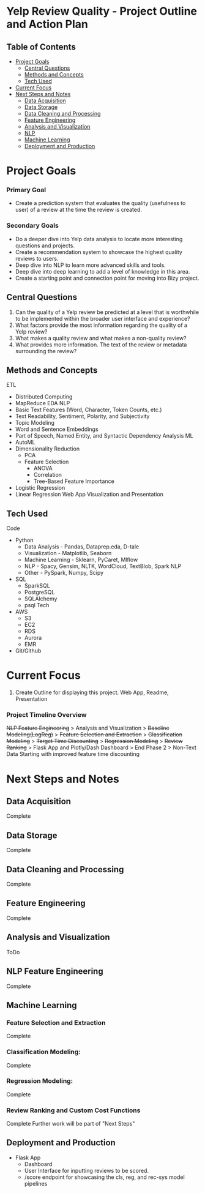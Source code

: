 # Yelp Review Quality - Project Outline and Action Plan

## Table of Contents
* [Project Goals](#Project-Goals)
    * [Central Questions](#Central-Questions)
    * [Methods and Concepts](#Methods-and-Concepts)
    * [Tech Used](#Tech-Used)
* [Current Focus](#Current-Focus)
* [Next Steps and Notes](#Next-Steps-and-Notes)
    * [Data Acquisition](#Data-Acquisition)
    * [Data Storage](#Data-Storage)
    * [Data Cleaning and Processing](#Data-Cleaning-and-Processing)
    * [Feature Engineering](#Feature-Engineering)
    * [Analysis and Visualization](#Analysis-and-Visualization)
    * [NLP](#NLP)
    * [Machine Learning](#Machine-Learning)
    * [Deployment and Production](#Deployment-and-Production)

# Project Goals

### Primary Goal 

* Create a prediction system that evaluates the quality (usefulness to user) of a review at the time the review is created.

### Secondary Goals

* Do a deeper dive into Yelp data analysis to locate more interesting questions and projects.
* Create a recommendation system to showcase the highest quality reviews to users.
* Deep dive into NLP to learn more advanced skills and tools.
* Deep dive into deep learning to add a level of knowledge in this area.
* Create a starting point and connection point for moving into Bizy project.

## Central Questions

1. Can the quality of a Yelp review be predicted at a level that is worthwhile to be implemented within the broader user interface and experience?
2. What factors provide the most information regarding the quality of a Yelp review?
3. What makes a quality review and what makes a non-quality review?
4. What provides more information. The text of the review or metadata surrounding the review?

## Methods and Concepts

ETL
* Distributed Computing
* MapReduce
EDA
NLP
* Basic Text Features (Word, Character, Token Counts, etc.)
* Text Readability, Sentiment, Polarity, and Subjectivity
* Topic Modeling
* Word and Sentence Embeddings
* Part of Speech, Named Entity, and Syntactic Dependency Analysis
ML
* AutoML
* Dimensionality Reduction
    * PCA
    * Feature Selection
        * ANOVA
        * Correlation
        * Tree-Based Feature Importance
* Logistic Regression
* Linear Regression
Web App
Visualization and Presentation

## Tech Used

Code
* Python
    * Data Analysis - Pandas, Dataprep.eda, D-tale
    * Visualization - Matplotlib, Seaborn
    * Machine Learning - Sklearn, PyCaret, Mlflow
    * NLP - Spacy, Gensim, NLTK, WordCloud, TextBlob, Spark NLP
    * Other - PySpark, Numpy, Scipy
* SQL 
    * SparkSQL
    * PostgreSQL
    * SQLAlchemy
    * psql
Tech
* AWS
    * S3
    * EC2
    * RDS
    * Aurora
    * EMR 
* Git/Github

# Current Focus

1. Create Outline for displaying this project. Web App, Readme, Presentation

### Project Timeline Overview

~~NLP Feature Engineering~~ > Analysis and Visualization > ~~Baseline Modeling(LogReg)~~ > ~~Feature Selection and Extraction~~ > ~~Classification Modeling~~ > ~~Target Time Discounting~~ > ~~Regression Modeling~~ > ~~Review Ranking~~ > Flask App and Plotly/Dash Dashboard > End Phase 2 > Non-Text Data Starting with improved feature time discounting

# Next Steps and Notes

## Data Acquisition
Complete

## Data Storage

Complete

## Data Cleaning and Processing
Complete

## Feature Engineering
Complete

## Analysis and Visualization
ToDo

## NLP Feature Engineering
Complete

## Machine Learning
### Feature Selection and Extraction
Complete

### Classification Modeling:
Complete

### Regression Modeling:
Complete

### Review Ranking and Custom Cost Functions

Complete
Further work will be part of "Next Steps"

## Deployment and Production

* Flask App
    * Dashboard
    * User Interface for inputting reviews to be scored.
    * /score endpoint for showcasing the cls, reg, and rec-sys model pipelines  